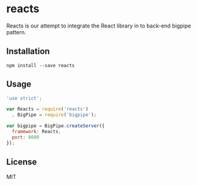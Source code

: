 # reacts

Reacts is our attempt to integrate the React library in to back-end bigpipe
pattern.

## Installation

```
npm install --save reacts
```

## Usage

```js
'use strict';

var Reacts = require('reacts')
  , BigPipe = require('bigpipe');

var bigpipe = BigPipe.createServer({
  framework: Reacts,
  port: 8080
});
```

## License

MIT
